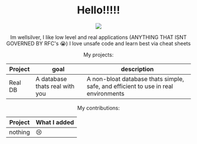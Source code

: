 <center>
  
  <h1> Hello!!!!! </h1>
  <img src="https://github-stats-alpha.vercel.app/api?username=wellsilver&cc=22272e&tc=37BCF6&ic=fff&bc=0000">
  <p> Im wellsilver, I like low level and real applications (ANYTHING THAT ISNT GOVERNED BY RFC's 😭) I love unsafe code and learn best via cheat sheets</p>
  <p> My projects: </p>
  
  | Project | goal | description |
  | ------- | ---- | ----------- |
  | Real DB | A database thats real with you | A non-bloat database thats simple, safe, and efficient to use in real environments |
  
  <p> My contributions: </p>
  
  | Project | What I added |
  | ------- | ------------ |
  | nothing | 😢 |
  
<center>
